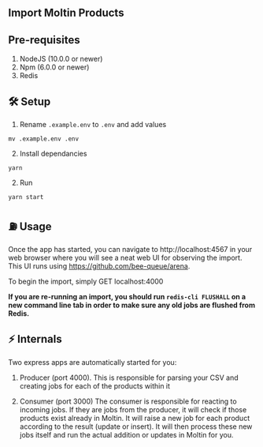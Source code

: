 ## Import Moltin Products

## Pre-requisites
1. NodeJS (10.0.0 or newer)
2. Npm (6.0.0 or newer)
3. Redis

## 🛠 Setup
1. Rename `.example.env` to `.env` and add values
```
mv .example.env .env
```

2. Install dependancies
```
yarn
```

2. Run
```
yarn start
```

## ⛽️ Usage
Once the app has started, you can navigate to http://localhost:4567 in your web browser where you will see a neat web UI for observing the import. This UI runs using https://github.com/bee-queue/arena.

To begin the import, simply GET localhost:4000

**If you are re-running an import, you should run `redis-cli FLUSHALL` on a new command line tab in order to  make sure any old jobs are flushed from Redis.**

## ⚡️ Internals
Two express apps are automatically started for you:

1. Producer (port 4000).
This is responsible for parsing your CSV and creating jobs for each of the products within it

2. Consumer (port 3000)
The consumer is responsible for reacting to incoming jobs. If they are jobs from the producer, it will check if those products exist already in Moltin. It will raise a new job for each product according to the result (update or insert). It will then process these new jobs itself and run the actual addition or updates in Moltin for you.